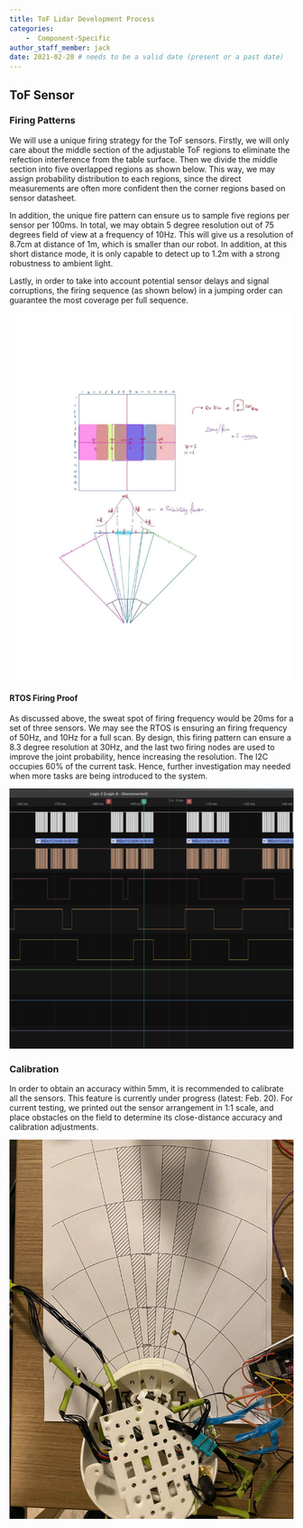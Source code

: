 ```yaml
---
title: ToF Lidar Development Process
categories: 
    -  Component-Specific
author_staff_member: jack
date: 2021-02-20 # needs to be a valid date (present or a past date)
---
```


## ToF Sensor
### Firing Patterns
We will use a unique firing strategy for the ToF sensors. Firstly, we will only care about the middle section of the adjustable ToF regions to eliminate the refection interference from the table surface. Then we divide the middle section into five overlapped regions as shown below. This way, we may assign probability distribution to each regions, since the direct measurements are often more confident then the corner regions based on sensor datasheet.

In addition, the unique fire pattern can ensure us to sample five regions per sensor per 100ms. In total, we may obtain 5 degree resolution out of 75 degrees field of view at a frequency of 10Hz. This will give us a resolution of 8.7cm at distance of 1m, which is smaller than our robot. In addition, at this short distance mode, it is only capable to detect up to 1.2m with a strong robustness to ambient light.

Lastly, in order to take into account potential sensor delays and signal corruptions, the firing sequence (as shown below) in a jumping order can guarantee the most coverage per full sequence. 

<img src="/images/blog/post2/tof_firing_pattern.jpg" alt="Fire Pattern" class="landscape"/>


#### RTOS Firing Proof
As discussed above, the sweat spot of firing frequency would be 20ms for a set of three sensors. We may see the RTOS is ensuring an firing frequency of 50Hz, and 10Hz for a full scan. By design, this firing pattern can ensure a 8.3 degree resolution at 30Hz, and the last two firing nodes are used to improve the joint probability, hence increasing the resolution. The I2C occupies 60% of the current task. Hence, further investigation may needed when more tasks are being introduced to the system.

<img src="/images/blog/post2/tof_salae.png" alt="Salae Profile" class="landscape"/>

### Calibration
In order to obtain an accuracy within 5mm, it is recommended to calibrate all the sensors. This feature is currently under progress (latest: Feb. 20). For current testing, we printed out the sensor arrangement in 1:1 scale, and place obstacles on the field to determine its close-distance accuracy and calibration adjustments.

<img src="/images/blog/post2/tof_calibration.jpg" alt="Calibration"/>

